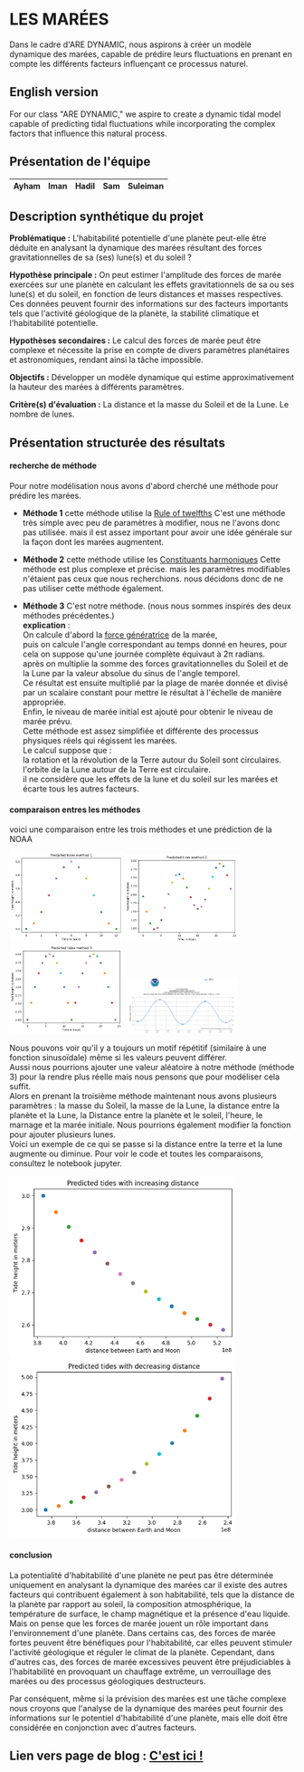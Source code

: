 # LES MARÉES

Dans le cadre d'ARE DYNAMIC, nous aspirons à créer un modèle dynamique des marées, capable de prédire leurs fluctuations en prenant en compte les différents facteurs influençant ce processus naturel.

## English version

For our class "ARE DYNAMIC," we aspire  to create a dynamic tidal model capable of predicting tidal fluctuations while incorporating the complex factors that influence this natural process. 

## Présentation de l'équipe

|Ayham|Iman|Hadil|Sam|Suleiman|
|---|---|---|---|---|

## Description synthétique du projet

**Problématique :** L'habitabilité potentielle d'une planète peut-elle être déduite en analysant la dynamique des marées résultant des forces gravitationnelles de sa (ses) lune(s) et du soleil ?

**Hypothèse principale :** On peut estimer l'amplitude des forces de marée exercées sur une planète en calculant les effets gravitationnels de sa ou ses lune(s) et du soleil, en fonction de leurs distances et masses respectives. Ces données peuvent fournir des informations sur des facteurs importants tels que l'activité géologique de la planète, la stabilité climatique et l'habitabilité potentielle.

**Hypothèses secondaires :** Le calcul des forces de marée peut être complexe et nécessite la prise en compte de divers paramètres planétaires et astronomiques, rendant ainsi la tâche impossible.

**Objectifs :** Développer un modèle dynamique qui estime approximativement la hauteur des marées à différents paramètres.

**Critère(s) d'évaluation :** La distance et la masse du Soleil et de la Lune. Le nombre de lunes.


## Présentation structurée des résultats

#### recherche de méthode
Pour notre modélisation nous avons d'abord cherché une méthode pour prédire les marées.

- **Méthode 1**
cette méthode utilise la [Rule of twelfths](https://en.wikipedia.org/wiki/Rule_of_twelfths#References)
C'est une méthode très simple avec peu de paramètres à modifier, nous ne l'avons donc pas utilisée. mais il est assez important pour avoir une idée générale sur la façon dont les marées augmentent.

- **Méthode 2**
cette méthode utilise les [Constituants harmoniques](https://tidesandcurrents.noaa.gov/about_harmonic_constituents.html)
Cette méthode est plus complexe et précise. mais les paramètres modifiables n'étaient pas ceux que nous recherchions. nous décidons donc de ne pas utiliser cette méthode également.

- **Méthode 3**
C'est notre méthode. (nous nous sommes inspirés des deux méthodes précédentes.)<br>
**explication** :<br>
On calcule d'abord la [force génératrice](https://oceanservice.noaa.gov/education/tutorial_tides/tides02_cause.html) de la marée, <br>
puis on calcule l'angle correspondant au temps donné en heures, pour cela on suppose qu'une journée complète équivaut à 2π radians.<br>
après on multiplie la somme des forces gravitationnelles du Soleil et de la Lune par la valeur absolue du sinus de l'angle temporel.<br>
Ce résultat est ensuite multiplié par la plage de marée donnée et divisé par un scalaire constant pour mettre le résultat à l'échelle de manière appropriée. <br>
Enfin, le niveau de marée initial est ajouté pour obtenir le niveau de marée prévu.<br>
Cette méthode est assez simplifiée et différente des processus physiques réels qui régissent les marées. <br>
Le calcul suppose que :<br>
la rotation et la révolution de la Terre autour du Soleil sont circulaires.<br>
l'orbite de la Lune autour de la Terre est circulaire.<br>
il ne considère que les effets de la lune et du soleil sur les marées et écarte tous les autres facteurs.<br>


#### comparaison entres les méthodes

voici une comparaison entre les trois méthodes et une prédiction de la NOAA

<p float="left">
  <img src="/Images/method1.png" width="200" />
  <img src="/Images/method2.png" width=200" />
  <img src="/Images/method3.png" width=200" />
  <img src="/Images/NOAA.png" width="200" />
</p>

Nous pouvons voir qu'il y a toujours un motif répétitif (similaire à une fonction sinusoïdale) même si les valeurs peuvent différer.<br>
Aussi nous pourrions ajouter une valeur aléatoire à notre méthode (méthode 3) pour la rendre plus réelle mais nous pensons que pour modéliser cela suffit.<br>
Alors en prenant la troisième méthode maintenant nous avons plusieurs paramètres : la masse du Soleil, la masse de la Lune, la distance entre la planète et la Lune, la Distance entre la planète et le soleil, l'heure, le marnage et la marée initiale. Nous pourrions également modifier la fonction pour ajouter plusieurs lunes. <br>
Voici un exemple de ce qui se passe si la distance entre la terre et la lune augmente ou diminue. Pour voir le code et toutes les comparaisons, consultez le notebook jupyter.<br>

<p float="left">
  <img src="/Images/increasing_distance_moon.png" width="400" />
  <img src="/Images/decreasing_distance_moon.png " width="400" />
</p>

#### conclusion 

La potentialité d'habitabilité d'une planète ne peut pas être déterminée uniquement en analysant la dynamique des marées car il existe des autres facteurs qui contribuent également à son habitabilité, tels que la distance de la planète par rapport au soleil, la composition atmosphérique, la température de surface, le champ magnétique et la présence d'eau liquide.<br>
Mais on pense que les forces de marée jouent un rôle important dans l'environnement d'une planète. Dans certains cas, des forces de marée fortes peuvent être bénéfiques pour l'habitabilité, car elles peuvent stimuler l'activité géologique et réguler le climat de la planète. Cependant, dans d'autres cas, des forces de marée excessives peuvent être préjudiciables à l'habitabilité en provoquant un chauffage extrême, un verrouillage des marées ou des processus géologiques destructeurs.<br>

Par conséquent, même si la prévision des marées est une tâche complexe nous croyons que l'analyse de la dynamique des marées peut fournir des informations sur le potentiel d'habitabilité d'une planète, mais elle doit être considérée en conjonction avec d'autres facteurs.


## Lien vers page de blog : <a href="blog.html"> C'est ici ! </a>
